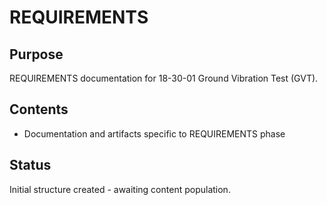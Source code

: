 # REQUIREMENTS

## Purpose
REQUIREMENTS documentation for 18-30-01 Ground Vibration Test (GVT).

## Contents
- Documentation and artifacts specific to REQUIREMENTS phase

## Status
Initial structure created - awaiting content population.
